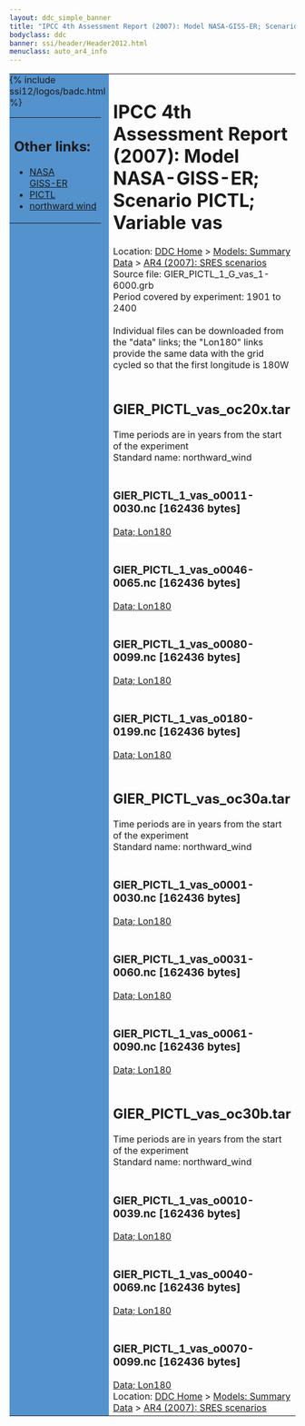 ```yaml
---
layout: ddc_simple_banner
title: "IPCC 4th Assessment Report (2007): Model NASA-GISS-ER; Scenario PICTL; Variable vas"
bodyclass: ddc
banner: ssi/header/Header2012.html
menuclass: auto_ar4_info
---
```



<table width="100%" border="0" cellspacing="0" cellpadding="0" style="border-collapse: collapse;">
<tr style="margin:0;padding:0;border:0;">
<td style="margin:0;padding:0;border:0;height:1pt;width:150pt;background:#5492CD;" valign="top" >

<div id="lh-col2" class="auto_ar4_info">
<table class="menumain" bgcolor="#5492CD" cellspacing="0" width="100%" border="0">
<tr><td>
<h2> Other links:</h2>
<ul>
<li><a href="/auto/ar4/model-NASA-GISS-ER.html">NASA<br/>GISS-ER</a></li>
<li><a href="/auto/ar4/scenario-PICTL.html">PICTL</a></li>
<li><a href="/auto/ar4/var-northward_wind.html">northward wind</a></li>
</ul>
</td></tr>
{% include ssi12/logos/badc.html %}
</table>
</div>
</td>
<td><h1>IPCC 4th Assessment Report (2007): Model NASA-GISS-ER; Scenario PICTL; Variable vas</h1>

<!-- Breadcrumb1 -->
<div id="breadcrumb1" align="left">
Location: <a href="/index.html">DDC Home</a> > <a href="/sim/gcm_clim/">Models: Summary Data</a>
> <a href="/sim/gcm_clim/SRES_AR4/index.html">AR4 (2007): SRES scenarios</a>
</div>
<!-- End of Breadcrumb1 -->Source file: GIER_PICTL_1_G_vas_1-6000.grb
<br/>
Period covered by experiment: 1901 to 2400<br/>
<br/>Individual files can be downloaded from the "data" links; the "Lon180" links provide the same data
         with the grid cycled so that the first longitude is 180W<br/>
<br/><h2>GIER_PICTL_vas_oc20x.tar</h2>
Time periods are in years from the start of the experiment<br/>
Standard name: northward_wind<br>
<br/><h3>GIER_PICTL_1_vas_o0011-0030.nc [162436 bytes]</h3>
<a href="http://apps.ipcc-data.org/cgi-bin/downl/ar4_nc/vas/GIER_PICTL_1_vas_o0011-0030.nc">Data; </a><a href="http://apps.ipcc-data.org/cgi-bin/downl/ar4_nc/vas/GIER_PICTL_1_vas_o0011-0030.cyto180.nc"> Lon180</a><br/>
<br/><h3>GIER_PICTL_1_vas_o0046-0065.nc [162436 bytes]</h3>
<a href="http://apps.ipcc-data.org/cgi-bin/downl/ar4_nc/vas/GIER_PICTL_1_vas_o0046-0065.nc">Data; </a><a href="http://apps.ipcc-data.org/cgi-bin/downl/ar4_nc/vas/GIER_PICTL_1_vas_o0046-0065.cyto180.nc"> Lon180</a><br/>
<br/><h3>GIER_PICTL_1_vas_o0080-0099.nc [162436 bytes]</h3>
<a href="http://apps.ipcc-data.org/cgi-bin/downl/ar4_nc/vas/GIER_PICTL_1_vas_o0080-0099.nc">Data; </a><a href="http://apps.ipcc-data.org/cgi-bin/downl/ar4_nc/vas/GIER_PICTL_1_vas_o0080-0099.cyto180.nc"> Lon180</a><br/>
<br/><h3>GIER_PICTL_1_vas_o0180-0199.nc [162436 bytes]</h3>
<a href="http://apps.ipcc-data.org/cgi-bin/downl/ar4_nc/vas/GIER_PICTL_1_vas_o0180-0199.nc">Data; </a><a href="http://apps.ipcc-data.org/cgi-bin/downl/ar4_nc/vas/GIER_PICTL_1_vas_o0180-0199.cyto180.nc"> Lon180</a><br/>
<br/><h2>GIER_PICTL_vas_oc30a.tar</h2>
Time periods are in years from the start of the experiment<br/>
Standard name: northward_wind<br>
<br/><h3>GIER_PICTL_1_vas_o0001-0030.nc [162436 bytes]</h3>
<a href="http://apps.ipcc-data.org/cgi-bin/downl/ar4_nc/vas/GIER_PICTL_1_vas_o0001-0030.nc">Data; </a><a href="http://apps.ipcc-data.org/cgi-bin/downl/ar4_nc/vas/GIER_PICTL_1_vas_o0001-0030.cyto180.nc"> Lon180</a><br/>
<br/><h3>GIER_PICTL_1_vas_o0031-0060.nc [162436 bytes]</h3>
<a href="http://apps.ipcc-data.org/cgi-bin/downl/ar4_nc/vas/GIER_PICTL_1_vas_o0031-0060.nc">Data; </a><a href="http://apps.ipcc-data.org/cgi-bin/downl/ar4_nc/vas/GIER_PICTL_1_vas_o0031-0060.cyto180.nc"> Lon180</a><br/>
<br/><h3>GIER_PICTL_1_vas_o0061-0090.nc [162436 bytes]</h3>
<a href="http://apps.ipcc-data.org/cgi-bin/downl/ar4_nc/vas/GIER_PICTL_1_vas_o0061-0090.nc">Data; </a><a href="http://apps.ipcc-data.org/cgi-bin/downl/ar4_nc/vas/GIER_PICTL_1_vas_o0061-0090.cyto180.nc"> Lon180</a><br/>
<br/><h2>GIER_PICTL_vas_oc30b.tar</h2>
Time periods are in years from the start of the experiment<br/>
Standard name: northward_wind<br>
<br/><h3>GIER_PICTL_1_vas_o0010-0039.nc [162436 bytes]</h3>
<a href="http://apps.ipcc-data.org/cgi-bin/downl/ar4_nc/vas/GIER_PICTL_1_vas_o0010-0039.nc">Data; </a><a href="http://apps.ipcc-data.org/cgi-bin/downl/ar4_nc/vas/GIER_PICTL_1_vas_o0010-0039.cyto180.nc"> Lon180</a><br/>
<br/><h3>GIER_PICTL_1_vas_o0040-0069.nc [162436 bytes]</h3>
<a href="http://apps.ipcc-data.org/cgi-bin/downl/ar4_nc/vas/GIER_PICTL_1_vas_o0040-0069.nc">Data; </a><a href="http://apps.ipcc-data.org/cgi-bin/downl/ar4_nc/vas/GIER_PICTL_1_vas_o0040-0069.cyto180.nc"> Lon180</a><br/>
<br/><h3>GIER_PICTL_1_vas_o0070-0099.nc [162436 bytes]</h3>
<a href="http://apps.ipcc-data.org/cgi-bin/downl/ar4_nc/vas/GIER_PICTL_1_vas_o0070-0099.nc">Data; </a><a href="http://apps.ipcc-data.org/cgi-bin/downl/ar4_nc/vas/GIER_PICTL_1_vas_o0070-0099.cyto180.nc"> Lon180</a><br/>
<!-- Breadcrumb2 -->
<div id="breadcrumb2" align="left">
Location: <a href="/index.html">DDC Home</a> > <a href="/sim/gcm_clim/">Models: Summary Data</a>
> <a href="/sim/gcm_clim/SRES_AR4/index.html">AR4 (2007): SRES scenarios</a>
</div>
<!-- End of Breadcrumb2 --></td></tr></table>
